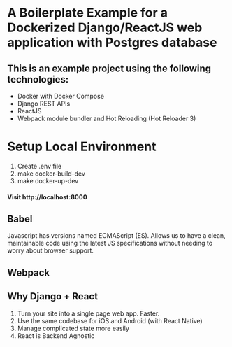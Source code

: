 # A Boilerplate Example for a Dockerized Django/ReactJS web application with Postgres database

## This is an example project using the following technologies:
* Docker with Docker Compose
* Django REST APIs
* ReactJS
* Webpack module bundler and Hot Reloading (Hot Reloader 3)

# Setup Local Environment

1. Create .env file
2. make docker-build-dev
3. make docker-up-dev

#### Visit http://localhost:8000
 
## Babel
Javascript has versions named ECMAScript (ES). Allows us to have a clean, maintainable code using the latest JS specifications without needing to worry about browser support.

## Webpack

## Why Django + React

1. Turn your site into a single page web app. Faster.
2. Use the same codebase for iOS and Android (with React Native)
3. Manage complicated state more easily
4. React is Backend Agnostic




